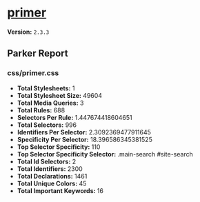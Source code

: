 # [primer]( http://primercss.io )

**Version:** `2.3.3`

## Parker Report

### css/primer.css

- **Total Stylesheets:** 1
- **Total Stylesheet Size:** 49604
- **Total Media Queries:** 3
- **Total Rules:** 688
- **Selectors Per Rule:** 1.447674418604651
- **Total Selectors:** 996
- **Identifiers Per Selector:** 2.3092369477911645
- **Specificity Per Selector:** 18.396586345381525
- **Top Selector Specificity:** 110
- **Top Selector Specificity Selector:** .main-search #site-search
- **Total Id Selectors:** 2
- **Total Identifiers:** 2300
- **Total Declarations:** 1461
- **Total Unique Colors:** 45
- **Total Important Keywords:** 16
